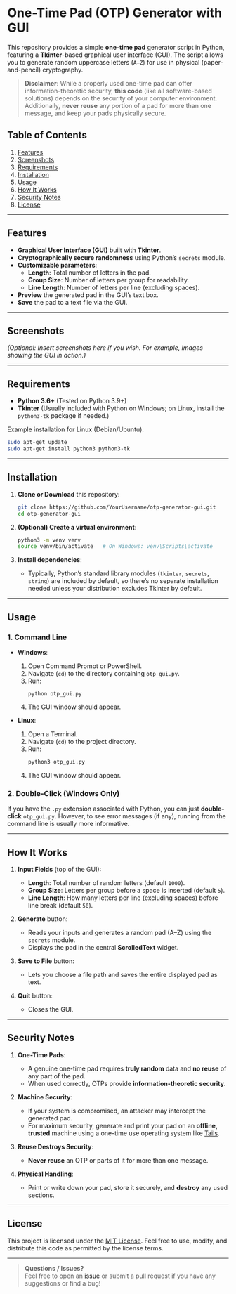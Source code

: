 # One-Time Pad (OTP) Generator with GUI

This repository provides a simple **one-time pad** generator script in Python, featuring a **Tkinter**-based graphical user interface (GUI). The script allows you to generate random uppercase letters (`A–Z`) for use in physical (paper-and-pencil) cryptography.

> **Disclaimer**: While a properly used one-time pad can offer information-theoretic security, **this code** (like all software-based solutions) depends on the security of your computer environment. Additionally, **never reuse** any portion of a pad for more than one message, and keep your pads physically secure.

## Table of Contents

1. [Features](#features)  
2. [Screenshots](#screenshots)  
3. [Requirements](#requirements)  
4. [Installation](#installation)  
5. [Usage](#usage)  
6. [How It Works](#how-it-works)  
7. [Security Notes](#security-notes)  
8. [License](#license)

---

## Features

- **Graphical User Interface (GUI)** built with **Tkinter**.
- **Cryptographically secure randomness** using Python’s `secrets` module.
- **Customizable parameters**:
  - **Length**: Total number of letters in the pad.
  - **Group Size**: Number of letters per group for readability.
  - **Line Length**: Number of letters per line (excluding spaces).
- **Preview** the generated pad in the GUI’s text box.
- **Save** the pad to a text file via the GUI.

---

## Screenshots

*(Optional: Insert screenshots here if you wish. For example, images showing the GUI in action.)*

---

## Requirements

- **Python 3.6+** (Tested on Python 3.9+)
- **Tkinter** (Usually included with Python on Windows; on Linux, install the `python3-tk` package if needed.)

Example installation for Linux (Debian/Ubuntu):
```bash
sudo apt-get update
sudo apt-get install python3 python3-tk
```

---

## Installation

1. **Clone or Download** this repository:
   ```bash
   git clone https://github.com/YourUsername/otp-generator-gui.git
   cd otp-generator-gui
   ```

2. **(Optional) Create a virtual environment**:
   ```bash
   python3 -m venv venv
   source venv/bin/activate   # On Windows: venv\Scripts\activate
   ```

3. **Install dependencies**:
   - Typically, Python’s standard library modules (`tkinter`, `secrets`, `string`) are included by default, so there’s no separate installation needed unless your distribution excludes Tkinter by default.

---

## Usage

### 1. Command Line

- **Windows**:
  1. Open Command Prompt or PowerShell.
  2. Navigate (`cd`) to the directory containing `otp_gui.py`.
  3. Run:  
     ```shell
     python otp_gui.py
     ```
  4. The GUI window should appear.

- **Linux**:
  1. Open a Terminal.
  2. Navigate (`cd`) to the project directory.
  3. Run:  
     ```bash
     python3 otp_gui.py
     ```
  4. The GUI window should appear.

### 2. Double-Click (Windows Only)

If you have the `.py` extension associated with Python, you can just **double-click** `otp_gui.py`. However, to see error messages (if any), running from the command line is usually more informative.

---

## How It Works

1. **Input Fields** (top of the GUI):  
   - **Length**: Total number of random letters (default `1000`).  
   - **Group Size**: Letters per group before a space is inserted (default `5`).  
   - **Line Length**: How many letters per line (excluding spaces) before line break (default `50`).

2. **Generate** button:  
   - Reads your inputs and generates a random pad (A–Z) using the `secrets` module.  
   - Displays the pad in the central **ScrolledText** widget.

3. **Save to File** button:  
   - Lets you choose a file path and saves the entire displayed pad as text.

4. **Quit** button:  
   - Closes the GUI.

---

## Security Notes

1. **One-Time Pads**:
   - A genuine one-time pad requires **truly random** data and **no reuse** of any part of the pad.  
   - When used correctly, OTPs provide **information-theoretic security**.

2. **Machine Security**:
   - If your system is compromised, an attacker may intercept the generated pad.  
   - For maximum security, generate and print your pad on an **offline, trusted** machine using a one-time use operating system like [Tails](https://tails.net/).

3. **Reuse Destroys Security**:
   - **Never reuse** an OTP or parts of it for more than one message.

4. **Physical Handling**:
   - Print or write down your pad, store it securely, and **destroy** any used sections.

---

## License

This project is licensed under the [MIT License](LICENSE). Feel free to use, modify, and distribute this code as permitted by the license terms.

---

> **Questions / Issues?**  
> Feel free to open an [issue](https://github.com/kelaxten/otp-generator/issues) or submit a pull request if you have any suggestions or find a bug!
